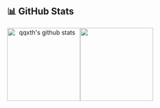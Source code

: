 
<!-- <div>
  <a href="https://github.com/qqxth" style="display: flex; flex-direction: row; align-items: center;">
  <img height="160em" src="https://github-readme-stats.vercel.app/api?username=qqxth&show_icons=true&theme=dracula&include_all_commits=true&count_private=true"/>
    
<img height="160em" src="https://github-readme-stats.vercel.app/api/top-langs/?username=qqxth&layout=compact&langs_count=7&theme=dracula"/>
  </a>
</div> -->
<!-- <div style="display: flex"><br>
  <img align="center" height="30" width="40" src="https://raw.githubusercontent.com/devicons/devicon/master/icons/typescript/typescript-plain.svg" />
  <img align="center" height="30" width="40" src="https://raw.githubusercontent.com/devicons/devicon/master/icons/nodejs/nodejs-plain-wordmark.svg" />
  <img align="center" height="30" width="40" src="https://github.com/devicons/devicon/raw/master/icons/nestjs/nestjs-plain.svg" />
  <img align="center" height="30" width="40" src="https://github.com/devicons/devicon/raw/master/icons/postgresql/postgresql-original.svg" />
  <img align="center" height="30" width="40" src="https://github.com/devicons/devicon/raw/master/icons/vuejs/vuejs-original.svg" />
  <img align="center" height="30" width="40" src="https://github.com/devicons/devicon/raw/master/icons/svelte/svelte-original.svg" />
  <img align="center" height="30" width="40" src="https://github.com/devicons/devicon/raw/master/icons/bash/bash-original.svg" />
    <img align="center" height="30" width="40" src="https://github.com/devicons/devicon/raw/master/icons/vscode/vscode-original.svg" />
</div> -->
## 📊 GitHub Stats
<!-- <div align="center" style="display: flex; flex-direction: row;">
    <img height="170em" src="https://github-readme-stats.vercel.app/api?username=qqxth&layout=compact&show_icons=true&theme=outrun&hide_border=true&bg_color=00000000" />
    <img height="170em" src="https://github-readme-stats.vercel.app/api/top-langs/?username=qqxth&layout=compact&theme=outrun&hide_border=true&bg_color=00000000" />
</div> -->

<div align="center" style="display: flex; flex-direction: row;">
  <img height="170em" align="center" src="https://github-readme-stats.vercel.app/api?username=qqxth&show_icons=true&include_all_commits=true&count_private=true&theme=outrun&hide_border=true&bg_color=00000000" alt="qqxth's github stats" />
  <img height="170em" align="center" src="https://github-readme-stats.vercel.app/api/top-langs/?username=qqxth&langs_count=10&hide=jupyter%20notebook&theme=outrun&layout=compact&hide_border=true&bg_color=00000000" />
</div>

